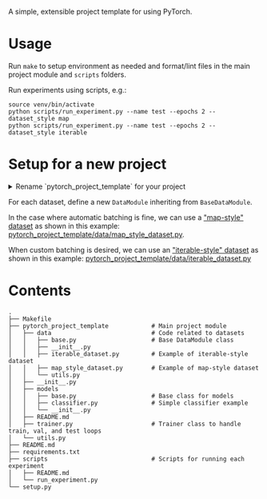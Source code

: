 A simple, extensible project template for using PyTorch.

# Usage

Run `make` to setup environment as needed and format/lint files in the main project module and `scripts` folders.

Run experiments using scripts, e.g.:
```shell
source venv/bin/activate
python scripts/run_experiment.py --name test --epochs 2 --dataset_style map
python scripts/run_experiment.py --name test --epochs 2 --dataset_style iterable
```

# Setup for a new project

<details>
<summary>Rename `pytorch_project_template` for your project</summary>

In a python interpreter:
```python
# From the root of repository
from rope.base.project import Project
from rope.refactor.rename import Rename
proj = Project(".")
folder = proj.get_module("pytorch_project_template").get_resource()
change = Rename(proj, folder).get_changes("NEW_PROJECT_NAME_HERE")     # <- Choose new name
print(change.get_description())
# proj.do(change)
```
</details>

For each dataset, define a new `DataModule` inheriting from `BaseDataModule`.

In the case where automatic batching is fine, we can use a ["map-style" dataset](https://pytorch.org/docs/stable/data.html#map-style-datasets) as shown in this example: [pytorch_project_template/data/map_style_dataset.py]().

When custom batching is desired, we can use an ["iterable-style" dataset](https://pytorch.org/docs/stable/data.html#iterable-style-datasets) as shown in this example: [pytorch_project_template/data/iterable_dataset.py]()

# Contents

```shell
.
├── Makefile
├── pytorch_project_template            # Main project module
│   ├── data                            # Code related to datasets
│   │   ├── base.py                     # Base DataModule class
│   │   ├── __init__.py
│   │   ├── iterable_dataset.py         # Example of iterable-style dataset
│   │   ├── map_style_dataset.py        # Example of map-style dataset
│   │   └── utils.py
│   ├── __init__.py
│   ├── models
│   │   ├── base.py                     # Base class for models
│   │   ├── classifier.py               # Simple classifier example
│   │   └── __init__.py
│   ├── README.md
│   ├── trainer.py                      # Trainer class to handle train, val, and test loops
│   └── utils.py
├── README.md
├── requirements.txt
├── scripts                             # Scripts for running each experiment
│   ├── README.md
│   └── run_experiment.py
└── setup.py
```